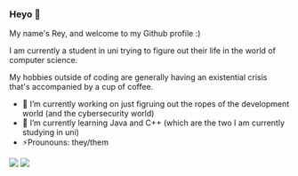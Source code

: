 ### Heyo 👋

My name's Rey, and welcome to my Github profile :)

I am currently a student in uni trying to figure out their life in the world of computer science.

My hobbies outside of coding are generally having an existential crisis that's accompanied by a cup of coffee.

- 🔭 I’m currently working on just figruing out the ropes of the development world (and the cybersecurity world)
- 🌱 I’m currently learning Java and C++ (which are the two I am currently studying in uni)
- ⚡Prounouns: they/them

![](https://github.com/reyhstone/github-stats/blob/master/generated/overview.svg)
![](https://github.com/reyhstone/github-stats/blob/master/generated/languages.svg)
